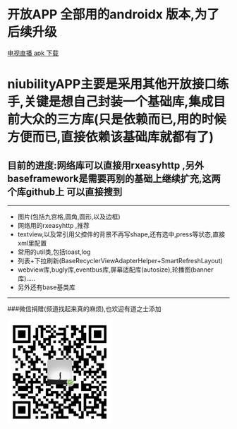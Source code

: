 # 开放APP 全部用的androidx 版本,为了后续升级

[电视直播 apk 下载](https://www.pgyer.com/Pso3)
# niubilityAPP主要是采用其他开放接口练手,关键是想自己封装一个基础库,集成目前大众的三方库(只是依赖而已,用的时候方便而已,直接依赖该基础库就都有了)
## 目前的进度:网络库可以直接用rxeasyhttp ,另外baseframework是需要再别的基础上继续扩充,这两个库github上 可以直接搜到
---
- 图片(包括九宫格,圆角,圆形,以及边框)
- 网络用的rxeasyhttp ,推荐
- textview,以及常引用父控件的背景不再写shape,还有选中,press等状态,直接xml里配置
- 常用的util类,包括toast,log
- 列表+下拉刷新(BaseRecyclerViewAdapterHelper+SmartRefreshLayout)
- webview库,bugly库,eventbus库,屏幕适配库(autosize),轮播图(banner库).....
- 另外还有base基类库

---
###微信捐赠(频道找起来真的麻烦),也欢迎有道之士添加

![Image](/WX20190819-172042@2x.png)
